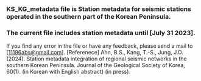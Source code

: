 ### KS_KG_metadata file is Station metadata for seismic stations operated in the southern part of the Korean Peninsula.
### The current file includes station metadata until [July 31 2023].
If you find any error in the file or have any feedback, please send a mail to [11196abs@gmail.com].
[Referenece]
Ahn, B.S., Kang, T.-S., Jung, J.O. (2024). Station metadata integration of regional seismic networks in the southern Korean Peninsula. Journal of the Geological Society of Korea, 60(1). (in Korean with English abstract) (in press).
